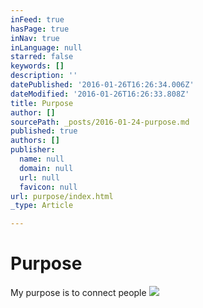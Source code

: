 ```yaml
---
inFeed: true
hasPage: true
inNav: true
inLanguage: null
starred: false
keywords: []
description: ''
datePublished: '2016-01-26T16:26:34.006Z'
dateModified: '2016-01-26T16:26:33.808Z'
title: Purpose
author: []
sourcePath: _posts/2016-01-24-purpose.md
published: true
authors: []
publisher:
  name: null
  domain: null
  url: null
  favicon: null
url: purpose/index.html
_type: Article

---
```

# Purpose

My purpose is to connect people
![](https://the-grid-user-content.s3-us-west-2.amazonaws.com/ed49c411-13cb-4134-9ad1-3c427068ae7b.jpg)